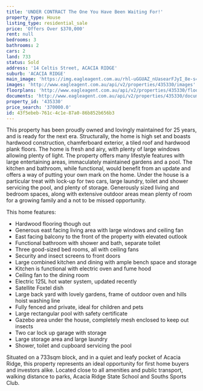 ```yaml
---
title: 'UNDER CONTRACT The One You Have Been Waiting For!'
property_type: House
listing_type: residential_sale
price: 'Offers Over $370,000'
rent: null
bedrooms: 3
bathrooms: 2
cars: 2
land: 733
status: Sold
address: '14 Celtis Street, ACACIA RIDGE'
suburb: 'ACACIA RIDGE'
main_image: 'https://img.eagleagent.com.au/rhl-uGGUAZ_nUasearFJyI_8e-s=/1280x854/smart/https://s3-us-west-2.amazonaws.com/eagleagent-orig/images/6823296/119580991-image-M.jpg'
images: 'http://www.eagleagent.com.au/api/v2/properties/435330/images'
floorplans: 'http://www.eagleagent.com.au/api/v2/properties/435330/floorplans'
documents: 'http://www.eagleagent.com.au/api/v2/properties/435330/documents'
property_id: '435330'
price_search: '370000.0'
id: 43f5ebeb-761c-4c1e-87a0-86b852b656b3
---
```

This property has been proudly owned and lovingly maintained for 25 years, and is ready for the next era. Structurally, the home is high set and boasts hardwood construction, chamferboard exterior, a tiled roof and hardwood plank floors. The home is fresh and airy, with plenty of large windows allowing plenty of light. The property offers many lifestyle features with large entertaining areas, immaculately maintained gardens and a pool. The kitchen and bathroom, while functional, would benefit from an update and offers a way of putting your own mark on the home. Under the house is a particular treat with lock-up for two cars, large laundry, toilet and shower servicing the pool, and plenty of storage. Generously sized living and bedroom spaces, along with extensive outdoor areas mean plenty of room for a growing family and a not to be missed opportunity.

This home features:

*  Hardwood flooring though out
*  Generous east facing living area with large windows and ceiling fan
*  East facing balcony to the front of the property with elevated outlook
*  Functional bathroom with shower and bath, separate toilet
*  Three good-sized bed rooms, all with ceiling fans
*  Security and insect screens to front doors
*  Large combined kitchen and dining with ample bench space and storage
*  Kitchen is functional with electric oven and fume hood
*  Ceiling fan to the dining room
*  Electric 125L hot water system, updated recently
*  Satellite Foxtel dish
*  Large back yard with lovely gardens, frame of outdoor oven and hills hoist washing line
*  Fully fenced and private, ideal for children and pets
*  Large rectangular pool with safety certificate
*  Gazebo area under the house, completely mesh enclosed to keep out insects
*  Two car lock up garage with storage
*  Large storage area and large laundry
*  Shower, toilet and cupboard servicing the pool

Situated on a 733sqm block, and in a quiet and leafy pocket of Acacia Ridge, this property represents an ideal opportunity for first home buyers and investors alike. Located close to all amenities and public transport, walking distance to parks, Acacia Ridge State School and Souths Sports Club.
